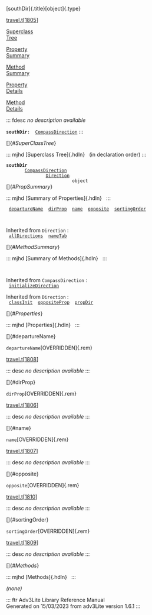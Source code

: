 [southDir]{.title}[object]{.type}

[travel.t](../file/travel.t.html)\[[1805](../source/travel.t.html#1805)\]

[Superclass\
Tree](#_SuperClassTree_)

[Property\
Summary](#_PropSummary_)

[Method\
Summary](#_MethodSummary_)

[Property\
Details](#_Properties_)

[Method\
Details](#_Methods_)

::: fdesc
*no description available*

**`southDir`**` :   `[`CompassDirection`](../object/CompassDirection.html)
:::

[]{#_SuperClassTree_}

::: mjhd
[Superclass Tree]{.hdln}   (in declaration order)
:::

**`southDir`**\
`         `[`CompassDirection`](../object/CompassDirection.html)\
`                 `[`Direction`](../object/Direction.html)\
`                         object`\
[]{#_PropSummary_}

::: mjhd
[Summary of Properties]{.hdln}  
:::

` `[`departureName`](#departureName)`  `[`dirProp`](#dirProp)`  `[`name`](#name)`  `[`opposite`](#opposite)`  `[`sortingOrder`](#sortingOrder)`  `

` `

Inherited from `Direction` :\
` `[`allDirections`](../object/Direction.html#allDirections)`  `[`nameTab`](../object/Direction.html#nameTab)`  `

[]{#_MethodSummary_}

::: mjhd
[Summary of Methods]{.hdln}  
:::

` `

Inherited from `CompassDirection` :\
` `[`initializeDirection`](../object/CompassDirection.html#initializeDirection)`  `

Inherited from `Direction` :\
` `[`classInit`](../object/Direction.html#classInit)`  `[`oppositeProp`](../object/Direction.html#oppositeProp)`  `[`propDir`](../object/Direction.html#propDir)`  `

[]{#_Properties_}

::: mjhd
[Properties]{.hdln}  
:::

[]{#departureName}

`departureName`[OVERRIDDEN]{.rem}

[travel.t](../file/travel.t.html)\[[1808](../source/travel.t.html#1808)\]

::: desc
*no description available*
:::

[]{#dirProp}

`dirProp`[OVERRIDDEN]{.rem}

[travel.t](../file/travel.t.html)\[[1806](../source/travel.t.html#1806)\]

::: desc
*no description available*
:::

[]{#name}

`name`[OVERRIDDEN]{.rem}

[travel.t](../file/travel.t.html)\[[1807](../source/travel.t.html#1807)\]

::: desc
*no description available*
:::

[]{#opposite}

`opposite`[OVERRIDDEN]{.rem}

[travel.t](../file/travel.t.html)\[[1810](../source/travel.t.html#1810)\]

::: desc
*no description available*
:::

[]{#sortingOrder}

`sortingOrder`[OVERRIDDEN]{.rem}

[travel.t](../file/travel.t.html)\[[1809](../source/travel.t.html#1809)\]

::: desc
*no description available*
:::

[]{#_Methods_}

::: mjhd
[Methods]{.hdln}  
:::

*(none)*

::: ftr
Adv3Lite Library Reference Manual\
Generated on 15/03/2023 from adv3Lite version 1.6.1
:::

